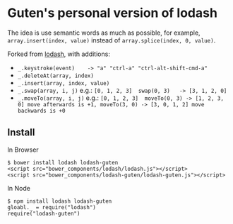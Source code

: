 # Guten's personal version of lodash

The idea is use semantic words as much as possible, for example, `array.insert(index, value)` instead of `array.splice(index, 0, value)`.

Forked from [lodash](https://github.com/lodash/lodash), with additions:

- `_.keystroke(event)    -> "a" "ctrl-a" "ctrl-alt-shift-cmd-a" `
- `_.deleteAt(array, index)`
- `_.insert(array, index, value)`
- `_.swap(array, i, j)`        e.g.: `[0, 1, 2, 3]  swap(0, 3)   -> [3, 1, 2, 0]`
- `_.moveTo(array, i, j)`      e.g.: `[0, 1, 2, 3]  moveTo(0, 3) -> [1, 2, 3, 0] move afterwards is +1, moveTo(3, 0) -> [3, 0, 1, 2] move backwards is +0`

Install
-------

In Browser

```
$ bower install lodash lodash-guten
<script src="bower_components/lodash/lodash.js"></script>
<script src="bower_components/lodash-guten/lodash-guten.js"></script>
```

In Node
```
$ npm install lodash lodash-guten
gloabl._ = require("lodash")
require("lodash-guten")
```
